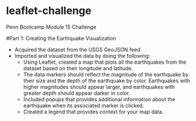 # leaflet-challenge
Penn Bootcamp Module 15 Challenge

#Part 1: Creating the Earthquake Visualization

* Acquired the dataset from the USGS GeoJSON feed
* Imported and visualized the data by doing the following:
  * Using Leaflet, created a map that plots all the earthquakes from the dataset based on their longitude and latitude.
  * The data markers should reflect the magnitude of the earthquake by their size and the depth of the earthquake by color. Earthquakes with higher magnitudes should appear larger, and earthquakes with greater depth should appear darker in color.
  * Included popups that provides additional information about the earthquake when its associated marker is clicked.
  * Created a legend that provides context for your map data.


